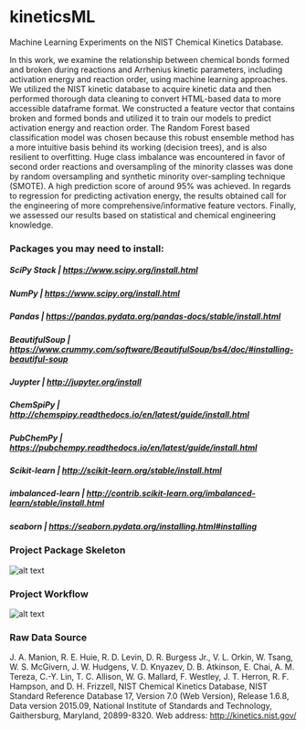 # kineticsML
Machine Learning Experiments on the NIST Chemical Kinetics Database.

In this work, we examine the relationship between chemical bonds formed and broken during reactions and Arrhenius kinetic parameters, including activation energy and reaction order, using machine learning approaches. We utilized the NIST kinetic database to acquire kinetic data and then performed thorough data cleaning to convert HTML-based data to more accessible dataframe format. We constructed a feature vector that contains broken and formed bonds and utilized it to train our models to predict activation energy and reaction order. The Random Forest based classification model was chosen because this robust ensemble method has a more intuitive basis behind its working (decision trees), and is also resilient to overfitting. Huge class imbalance was encountered in favor of second order reactions and oversampling of the minority classes was done by random oversampling and synthetic minority over-sampling technique (SMOTE). A high prediction score of around 95\% was achieved. In regards to regression for predicting activation energy, the results obtained call for the engineering of more comprehensive/informative feature vectors. Finally, we assessed our results based on statistical and chemical engineering knowledge. 

### Packages you may need to install:
##### SciPy Stack | https://www.scipy.org/install.html
##### NumPy | https://www.scipy.org/install.html
##### Pandas | https://pandas.pydata.org/pandas-docs/stable/install.html
##### BeautifulSoup | https://www.crummy.com/software/BeautifulSoup/bs4/doc/#installing-beautiful-soup
##### Juypter | http://jupyter.org/install
##### ChemSpiPy | http://chemspipy.readthedocs.io/en/latest/guide/install.html
##### PubChemPy | https://pubchempy.readthedocs.io/en/latest/guide/install.html
##### Scikit-learn | http://scikit-learn.org/stable/install.html
##### imbalanced-learn | http://contrib.scikit-learn.org/imbalanced-learn/stable/install.html
##### seaborn | https://seaborn.pydata.org/installing.html#installing

### Project Package Skeleton
![alt text](https://github.gatech.edu/mgoyal35/kineticsML/blob/master/Report/PackageSkeleton.png)

### Project Workflow
![alt text](https://github.gatech.edu/mgoyal35/kineticsML/blob/master/Report/FlowChart.png)

### Raw Data Source
J. A. Manion, R. E. Huie, R. D. Levin, D. R. Burgess Jr., V. L. Orkin, W. Tsang, W. S. McGivern, J. W. Hudgens, V. D. Knyazev, D. B. Atkinson, E. Chai, A. M. Tereza, C.-Y. Lin, T. C. Allison, W. G. Mallard, F. Westley, J. T. Herron, R. F. Hampson, and D. H. Frizzell, NIST Chemical Kinetics Database, NIST Standard Reference Database 17, Version 7.0 (Web Version), Release 1.6.8, Data version 2015.09, National Institute of Standards and Technology, Gaithersburg, Maryland, 20899-8320.  Web address:  http://kinetics.nist.gov/
